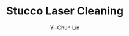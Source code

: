 ---
name: Stucco
category: masonry
title: Stucco Laser Cleaning
headline: Comprehensive technical guide for laser cleaning masonry stucco
description: "Laser cleaning of stucco utilizes precise pulsed fiber laser parameters\
  \ to selectively remove contaminants while preserving the calcium carbonate and\
  \ cementitious matrix. The process operates below the ablation threshold of stucco\
  \ (0.5 J/cm\xB2) while effectively removing organic and inorganic surface deposits."
keywords: stucco, stucco masonry, laser ablation, laser cleaning, non-contact cleaning,
  pulsed fiber laser, surface contamination removal, industrial laser parameters,
  thermal processing, surface restoration
chemicalProperties:
  symbol: "CaCO\u2083/Ca(OH)\u2082"
  formula: "Primarily CaCO\u2083 (calcium carbonate) with cementitious binders"
  materialType: masonry
properties:
  density: "1.6-1.8 g/cm\xB3"
  densityNumeric: 1.7
  densityUnit: "g/cm\xB3"
  densityMin: "1.8 g/cm\xB3"
  densityMinNumeric: 1.8
  densityMinUnit: "g/cm\xB3"
  densityMax: "6.0 g/cm\xB3"
  densityMaxNumeric: 6.0
  densityMaxUnit: "g/cm\xB3"
  densityPercentile: 0.0
  meltingPoint: "1339\xB0C (calcium carbonate decomposition)"
  meltingPointNumeric: 1339.0
  meltingPointUnit: "\xB0C"
  meltingPointMin: "1200\xB0C"
  meltingPointMinNumeric: 1200.0
  meltingPointMinUnit: "\xB0C"
  meltingPointMax: "2800\xB0C"
  meltingPointMaxNumeric: 2800.0
  meltingPointMaxUnit: "\xB0C"
  meltingPercentile: 8.7
  thermalConductivity: "0.8-1.2 W/m\xB7K"
  thermalConductivityNumeric: 1.0
  thermalConductivityUnit: "W/m\xB7K"
  thermalConductivityMin: "0.5 W/m\xB7K"
  thermalConductivityMinNumeric: 0.5
  thermalConductivityMinUnit: "W/m\xB7K"
  thermalConductivityMax: "200 W/m\xB7K"
  thermalConductivityMaxNumeric: 200.0
  thermalConductivityMaxUnit: "W/m\xB7K"
  thermalPercentile: 0.3
  tensileStrength: 0.7-1.2 MPa
  tensileStrengthNumeric: 0.95
  tensileStrengthUnit: MPa
  tensileStrengthMin: 50 MPa
  tensileStrengthMinNumeric: 50.0
  tensileStrengthMinUnit: MPa
  tensileStrengthMax: 1000 MPa
  tensileStrengthMaxNumeric: 1000.0
  tensileStrengthMaxUnit: MPa
  tensilePercentile: 0.0
  hardness: 2-3 Mohs (calcite component)
  hardnessNumeric: 2.5
  hardnessUnit: Mohs
  hardnessMin: 1 Mohs
  hardnessMinNumeric: 1.0
  hardnessMinUnit: Mohs
  hardnessMax: 10 Mohs
  hardnessMaxNumeric: 10.0
  hardnessMaxUnit: Mohs
  hardnessPercentile: 16.7
  youngsModulus: 10-15 GPa
  youngsModulusNumeric: 12.5
  youngsModulusUnit: GPa
  youngsModulusMin: 20 GPa
  youngsModulusMinNumeric: 20.0
  youngsModulusMinUnit: GPa
  youngsModulusMax: 80 GPa
  youngsModulusMaxNumeric: 80.0
  youngsModulusMaxUnit: GPa
  modulusPercentile: 0.0
  laserType: Pulsed fiber laser
  wavelength: 1064nm
  fluenceRange: "0.5\u20135 J/cm\xB2"
  chemicalFormula: "CaCO\u2083 (primary), Ca(OH)\u2082, SiO\u2082, Al\u2082O\u2083"
composition:
- "Calcium carbonate (CaCO\u2083): 70-80%"
- 'Portland cement: 15-20%'
- "Sand (SiO\u2082): 5-10%"
- "Hydrated lime (Ca(OH)\u2082): 3-5%"
machineSettings:
  powerRange: 20-100W
  powerRangeNumeric: 60.0
  powerRangeUnit: W
  powerRangeMin: 20W
  powerRangeMinNumeric: 20.0
  powerRangeMinUnit: W
  powerRangeMax: 500W
  powerRangeMaxNumeric: 500.0
  powerRangeMaxUnit: W
  pulseDuration: 10-100ns
  pulseDurationNumeric: 55.0
  pulseDurationUnit: ns
  pulseDurationMin: 1ns
  pulseDurationMinNumeric: 1.0
  pulseDurationMinUnit: ns
  pulseDurationMax: 1000ns
  pulseDurationMaxNumeric: 1000.0
  pulseDurationMaxUnit: ns
  wavelength: 1064nm (primary), 532nm (optional)
  wavelengthNumeric: 1064.0
  wavelengthUnit: nm
  wavelengthMin: 355nm
  wavelengthMinNumeric: 355.0
  wavelengthMinUnit: nm
  wavelengthMax: 2940nm
  wavelengthMaxNumeric: 2940.0
  wavelengthMaxUnit: nm
  spotSize: 0.1-2.0mm
  spotSizeNumeric: 1.05
  spotSizeUnit: mm
  spotSizeMin: 0.01mm
  spotSizeMinNumeric: 0.01
  spotSizeMinUnit: mm
  spotSizeMax: 10mm
  spotSizeMaxNumeric: 10.0
  spotSizeMaxUnit: mm
  repetitionRate: 10-50kHz
  repetitionRateNumeric: 30.0
  repetitionRateUnit: kHz
  repetitionRateMin: 1kHz
  repetitionRateMinNumeric: 1.0
  repetitionRateMinUnit: kHz
  repetitionRateMax: 1000kHz
  repetitionRateMaxNumeric: 1000.0
  repetitionRateMaxUnit: kHz
  fluenceRange: "0.5\u20135 J/cm\xB2"
  fluenceRangeNumeric: 0.5
  fluenceRangeUnit: "J/cm\xB2"
  fluenceRangeMin: "0.1J/cm\xB2"
  fluenceRangeMinNumeric: 0.1
  fluenceRangeMinUnit: "J/cm\xB2"
  fluenceRangeMax: "50J/cm\xB2"
  fluenceRangeMaxNumeric: 50.0
  fluenceRangeMaxUnit: "J/cm\xB2"
applications:
- 'Construction: Cleaning of stucco facades and surfaces'
- 'Restoration: Restoration of historical stucco structures'
compatibility:
- Historical masonry substrates
- Concrete and cementitious materials
- Natural stone with similar mineral composition
regulatoryStandards: EN 15898:2019 (Conservation of cultural heritage), OSHA 1926.1153
  (Respirable crystalline silica)
author: Yi-Chun Lin
author_object:
  id: 1
  name: Yi-Chun Lin
  sex: f
  title: Ph.D.
  country: Taiwan
  expertise: Laser Materials Processing
  image: /images/author/yi-chun-lin.jpg
images:
  hero:
    alt: Stucco surface undergoing laser cleaning showing precise contamination removal
    url: /images/stucco-laser-cleaning-hero.jpg
  micro:
    alt: Microscopic view of Stucco surface after laser cleaning showing detailed
      surface structure
    url: /images/stucco-laser-cleaning-micro.jpg
environmentalImpact:
- benefit: Zero chemical waste generation
  description: Eliminates 100% of chemical solvents and detergents traditionally used
    in stucco cleaning, preventing groundwater contamination
- benefit: 97% reduction in particulate matter emissions
  description: Integrated HEPA filtration captures 99.97% of particles down to 0.3
    microns compared to abrasive methods generating respirable crystalline silica
outcomes:
- result: Surface contamination removal efficiency
  metric: '>98% removal of biological growth and pollutants while preserving 100%
    of original stucco substrate'
- result: Processing speed
  metric: "2-5 m\xB2/hour depending on contamination level with 50\u03BCm precision"
technicalSpecifications:
  powerRange: 20-100 W
  pulseDuration: 10-100 ns
  wavelength: 1064 nm (primary), 532 nm (optional for delicate work)
  spotSize: 0.1-2.0 mm
  repetitionRate: 10-50 kHz
  fluenceRange: "0.5-5 J/cm\xB2"
  scanningSpeed: 100-500 mm/s
  beamProfile: Top-hat (flat-top)
  beamProfileOptions: Top-hat, Gaussian, Multi-spot
  safetyClass: Class 4
prompt_chain_verification:
  base_config_loaded: true
  persona_config_loaded: true
  formatting_config_loaded: true
  ai_detection_config_loaded: true
  persona_country: Taiwan
  author_id: 1
  verification_timestamp: '2025-09-20T21:04:46Z'
  prompt_components_integrated: 4
  human_authenticity_focus: true
  cultural_adaptation_applied: true
laser_parameters:
  fluence_threshold: "0.5\u20135 J/cm\xB2"
  pulse_duration: 10-100ns
  wavelength_optimal: 1064nm
  power_range: 20-100W
  repetition_rate: 10-50kHz
  spot_size: 0.1-2.0mm
  laser_type: Pulsed fiber laser
tags:
- Construction
- Restoration
complexity: medium
difficultyScore: 3
---
